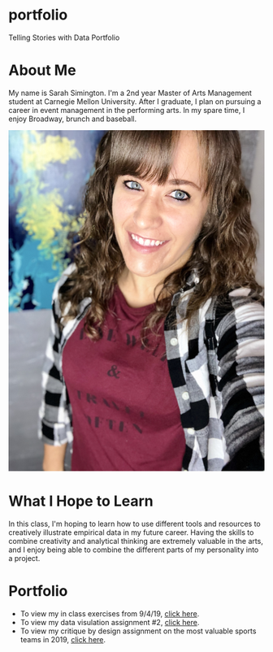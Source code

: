 # portfolio
Telling Stories with Data Portfolio

# About Me
My name is Sarah Simington. I'm a 2nd year Master of Arts Management student at Carnegie Mellon University. After I graduate, I plan on pursuing a career in event management in the performing arts. In my spare time, I enjoy Broadway, brunch and baseball.

![Picture of Sarah Simington](2018-03-15_08-48-30_299.jpeg)

# What I Hope to Learn
In this class, I'm hoping to learn how to use different tools and resources to creatively illustrate empirical data in my future career. Having the skills to combine creativity and analytical thinking are extremely valuable in the arts, and I enjoy being able to combine the different parts of my personality into a project.

# Portfolio
* To view my in class exercises from 9/4/19, [click here](https://ssimington.github.io/portfolio/ice).
* To view my data visulation assignment #2, [click here](https://ssimington.github.io/portfolio/dataviz2).
* To view my critique by design assignment on the most valuable sports teams in 2019, [click here](https://ssimington.github.io/portfolio/sportsteams).
